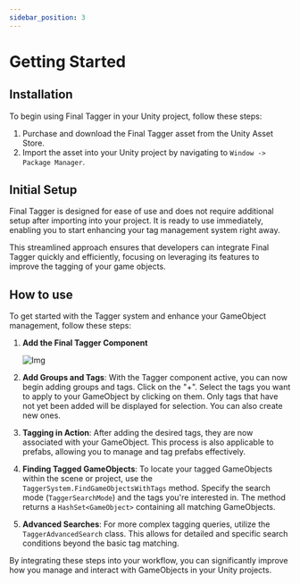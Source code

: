 ```yaml
---
sidebar_position: 3
---
```


# Getting Started

## Installation

To begin using Final Tagger in your Unity project, follow these steps:

1. Purchase and download the Final Tagger asset from the Unity Asset Store.
2. Import the asset into your Unity project by navigating to `Window -> Package Manager`.

## Initial Setup

Final Tagger is designed for ease of use and does not require additional setup after importing into your project. It is ready to use immediately, enabling you to start enhancing your tag management system right away.

This streamlined approach ensures that developers can integrate Final Tagger quickly and efficiently, focusing on leveraging its features to improve the tagging of your game objects.

## How to use

To get started with the Tagger system and enhance your GameObject management, follow these steps:

1. **Add the Final Tagger Component**

    ![Img](/img/tagger/img1.png)
  
2. **Add Groups and Tags**: With the Tagger component active, you can now begin adding groups and tags. Click on the "+". Select the tags you want to apply to your GameObject by clicking on them. Only tags that have not yet been added will be displayed for selection. You can also create new ones.
    
4. **Tagging in Action**: After adding the desired tags, they are now associated with your GameObject. This process is also applicable to prefabs, allowing you to manage and tag prefabs effectively.
    
5. **Finding Tagged GameObjects**: To locate your tagged GameObjects within the scene or project, use the `TaggerSystem.FindGameObjectsWithTags` method. Specify the search mode (`TaggerSearchMode`) and the tags you're interested in. The method returns a `HashSet<GameObject>` containing all matching GameObjects.
    
6. **Advanced Searches**: For more complex tagging queries, utilize the `TaggerAdvancedSearch` class. This allows for detailed and specific search conditions beyond the basic tag matching.
    

By integrating these steps into your workflow, you can significantly improve how you manage and interact with GameObjects in your Unity projects.